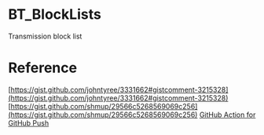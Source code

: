# BT_BlockLists
Transmission block list

# Reference
[https://gist.github.com/johntyree/3331662#gistcomment-3215328](https://gist.github.com/johntyree/3331662#gistcomment-3215328)
[https://gist.github.com/shmup/29566c5268569069c256](https://gist.github.com/shmup/29566c5268569069c256)
[GitHub Action for GitHub Push](https://github.com/ad-m/github-push-action)

